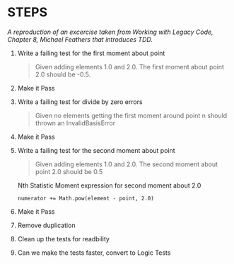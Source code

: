 # STEPS

*A reproduction of an excercise taken from Working with Legacy Code, Chapter 8, Michael Feathers that introduces TDD.*

1. Write a failing test for the first moment about point

	> Given adding elements 1.0 and 2.0. The first moment about point 2.0 should be -0.5.

2. Make it Pass

3. Write a failing test for divide by zero errors

	> Given no elements getting the first moment around point n should thrown an InvalidBasisError

4. Make it Pass

5. Write a failing test for the second moment about point

	> Given adding elements 1.0 and 2.0. The second moment about point 2.0 should be 0.5

	
	Nth Statistic Moment expression for second moment about 2.0
	```
	numerator += Math.pow(element - point, 2.0)
	```

	
6. Make it Pass

7. Remove duplication

8. Clean up the tests for readbility

9. Can we make the tests faster, convert to Logic Tests
